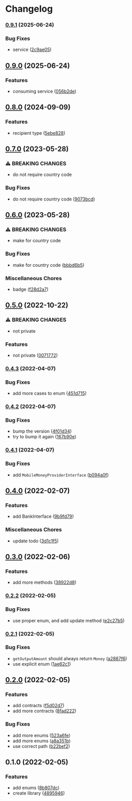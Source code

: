 # Changelog

### [0.9.1](https://www.github.com/glocurrency/middleware-blocks/compare/v0.9.0...v0.9.1) (2025-06-24)


### Bug Fixes

* service ([2c9ae05](https://www.github.com/glocurrency/middleware-blocks/commit/2c9ae05a74ac5ec5f4d2f1f17e8729765b21fd06))

## [0.9.0](https://www.github.com/glocurrency/middleware-blocks/compare/v0.8.0...v0.9.0) (2025-06-24)


### Features

* consuming service ([056b2de](https://www.github.com/glocurrency/middleware-blocks/commit/056b2dee1c352c0ea17b5fe62ff35ac2ab888ea8))

## [0.8.0](https://www.github.com/glocurrency/middleware-blocks/compare/v0.7.0...v0.8.0) (2024-09-09)


### Features

* recipient type ([5ebe828](https://www.github.com/glocurrency/middleware-blocks/commit/5ebe8284cb6279c4768d0f0d30fb59041403f20d))

## [0.7.0](https://www.github.com/glocurrency/middleware-blocks/compare/v0.6.0...v0.7.0) (2023-05-28)


### ⚠ BREAKING CHANGES

* do not require country code

### Bug Fixes

* do not require country code ([9073bcd](https://www.github.com/glocurrency/middleware-blocks/commit/9073bcd83020429a8a032a03a762951ed43bebf6))

## [0.6.0](https://www.github.com/glocurrency/middleware-blocks/compare/v0.5.0...v0.6.0) (2023-05-28)


### ⚠ BREAKING CHANGES

* make for country code

### Bug Fixes

* make for country code ([bbbd6b5](https://www.github.com/glocurrency/middleware-blocks/commit/bbbd6b52b6e49c2317175e6c3eac6005c90e52a9))


### Miscellaneous Chores

* badge ([f28d2a7](https://www.github.com/glocurrency/middleware-blocks/commit/f28d2a7a6b681f81263869ded0d364f5f8b490c6))

## [0.5.0](https://www.github.com/glocurrency/middleware-blocks/compare/v0.4.3...v0.5.0) (2022-10-22)


### ⚠ BREAKING CHANGES

* not private

### Features

* not private ([0071772](https://www.github.com/glocurrency/middleware-blocks/commit/0071772b15869d4bea3d3558b6ed4d281d2e183f))

### [0.4.3](https://www.github.com/glocurrency/middleware-blocks/compare/v0.4.2...v0.4.3) (2022-04-07)


### Bug Fixes

* add more cases to enum ([451d715](https://www.github.com/glocurrency/middleware-blocks/commit/451d71558cc8c5768fa6e0742ec190b350424da8))

### [0.4.2](https://www.github.com/glocurrency/middleware-blocks/compare/v0.4.1...v0.4.2) (2022-04-07)


### Bug Fixes

* bump the version ([4f01d34](https://www.github.com/glocurrency/middleware-blocks/commit/4f01d3464f1c361d84719db8130b0baf99923834))
* try to bump it again ([167b90e](https://www.github.com/glocurrency/middleware-blocks/commit/167b90e44c31514c4a4755d2d268ece1373fb84b))

### [0.4.1](https://www.github.com/glocurrency/middleware-blocks/compare/v0.4.0...v0.4.1) (2022-04-07)


### Bug Fixes

* add `MobileMoneyProviderInterface` ([b094a0f](https://www.github.com/glocurrency/middleware-blocks/commit/b094a0fc7a09b187120ece9ba1b91fd90718c7c4))

## [0.4.0](https://www.github.com/glocurrency/middleware-blocks/compare/v0.3.0...v0.4.0) (2022-02-07)


### Features

* add BankInterface ([9b9fd79](https://www.github.com/glocurrency/middleware-blocks/commit/9b9fd79ebc1b8ffc11eeca95113d99da3dd35b55))


### Miscellaneous Chores

* update todo ([3d1c1f5](https://www.github.com/glocurrency/middleware-blocks/commit/3d1c1f51ae6401c73d19158233e140bf0a095d77))

## [0.3.0](https://www.github.com/glocurrency/middleware-blocks/compare/v0.2.2...v0.3.0) (2022-02-06)


### Features

* add more methods ([38922d8](https://www.github.com/glocurrency/middleware-blocks/commit/38922d84f57f69a6a7d773b50ab8b4e698ffaa7e))

### [0.2.2](https://www.github.com/glocurrency/middleware-blocks/compare/v0.2.1...v0.2.2) (2022-02-05)


### Bug Fixes

* use proper enum, and add update method ([e2c27b5](https://www.github.com/glocurrency/middleware-blocks/commit/e2c27b5e0cac685659740839203b29f22b2c6bc5))

### [0.2.1](https://www.github.com/glocurrency/middleware-blocks/compare/v0.2.0...v0.2.1) (2022-02-05)


### Bug Fixes

* `getOutputAmount` should always return `Money` ([a2887f6](https://www.github.com/glocurrency/middleware-blocks/commit/a2887f682707bd1f4a97e0b15536e1a66c7ff64e))
* use explicit enum ([1ae62c1](https://www.github.com/glocurrency/middleware-blocks/commit/1ae62c1558523b52d61868a22f227eaf33a5e431))

## [0.2.0](https://www.github.com/glocurrency/middleware-blocks/compare/v0.1.0...v0.2.0) (2022-02-05)


### Features

* add contracts ([f5d02d7](https://www.github.com/glocurrency/middleware-blocks/commit/f5d02d7c5802e8b9ae7c1f036dfdd34cd0d8b807))
* add more contracts ([8fad222](https://www.github.com/glocurrency/middleware-blocks/commit/8fad2222ba66c4ee9b13a38568b6fb608c7821e7))


### Bug Fixes

* add more enums ([523a6fe](https://www.github.com/glocurrency/middleware-blocks/commit/523a6fe863fca9116568ca1d1310826ad0cf5b49))
* add more enums ([a8a351b](https://www.github.com/glocurrency/middleware-blocks/commit/a8a351bc2799c8402f59c69d3fa2044d605c674e))
* use correct path ([b22bef2](https://www.github.com/glocurrency/middleware-blocks/commit/b22bef24eea1b1619e64b6752aa58f5ca3d7e691))

## 0.1.0 (2022-02-05)


### Features

* add enums ([8b807dc](https://www.github.com/glocurrency/middleware-blocks/commit/8b807dc6edd280a1e830fc6791884420b409a57b))
* create library ([4895946](https://www.github.com/glocurrency/middleware-blocks/commit/4895946a7734407a9f2dce6de0444e357fc76d89))
